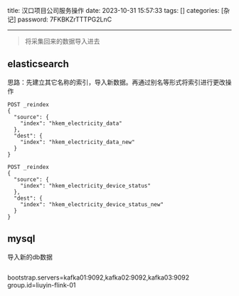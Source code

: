 title: 汉口项目公司服务操作 
date: 2023-10-31 15:57:33 
tags: []
categories: [杂记]
password: 7FKBKZrTTTPG2LnC

---
 <!--more-->
> 将采集回来的数据导入进去

## elasticsearch

思路：先建立其它名称的索引，导入新数据。再通过别名等形式将索引进行更改操作

```
POST _reindex
{
  "source": {
    "index": "hkem_electricity_data"
  },
  "dest": {
    "index": "hkem_electricity_data_new"
  }
}
```



```
POST _reindex
{
  "source": {
    "index": "hkem_electricity_device_status"
  },
  "dest": {
    "index": "hkem_electricity_device_status_new"
  }
}
```



## mysql

导入新的db数据

```

```







bootstrap.servers=kafka01:9092,kafka02:9092,kafka03:9092
group.id=liuyin-flink-01